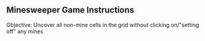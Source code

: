 ## Minesweeper Game Instructions

Objective: Uncover all non-mine cells in the grid without clicking on/"setting off" any mines


